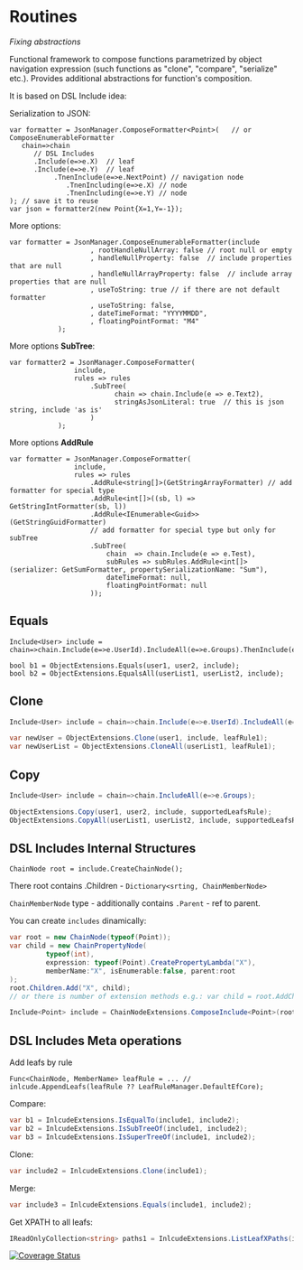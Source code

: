 # Routines
*Fixing abstractions*

Functional framework to compose functions parametrized by object navigation expression (such functions as "clone", "compare", "serialize" etc.). Provides additional abstractions for function's composition.


It is based on DSL Include idea:


Serialization to JSON:

```
var formatter = JsonManager.ComposeFormatter<Point>(   // or ComposeEnumerableFormatter
   chain=>chain   
      // DSL Includes
      .Include(e=>e.X)  // leaf
      .Include(e=>e.Y)  // leaf 
           .TnenInclude(e=>e.NextPoint) // navigation node
              .TnenIncluding(e=>e.X) // node
              .TnenIncluding(e=>e.Y) // node
); // save it to reuse
var json = formatter2(new Point{X=1,Y=-1});
```

More options:

```
var formatter = JsonManager.ComposeEnumerableFormatter(include
                    , rootHandleNullArray: false // root null or empty
                    , handleNullProperty: false  // include properties that are null
                    , handleNullArrayProperty: false  // include array properties that are null
                    , useToString: true // if there are not default formatter 
                    , useToString: false,
                    , dateTimeFormat: "YYYYMMDD", 
                    , floatingPointFormat: "M4"
            );
```

More options **SubTree**:

```
var formatter2 = JsonManager.ComposeFormatter(
                include,
                rules => rules
                    .SubTree(
                          chain => chain.Include(e => e.Text2),
                          stringAsJsonLiteral: true  // this is json string, include 'as is'
                    )
            );
```


More options **AddRule** 

```
var formatter = JsonManager.ComposeFormatter(
                include,
                rules => rules
                    .AddRule<string[]>(GetStringArrayFormatter) // add formatter for special type
                    .AddRule<int[]>((sb, l) => GetStringIntFormatter(sb, l))
                    .AddRule<IEnumerable<Guid>>(GetStringGuidFormatter) 
                    // add formatter for special type but only for subTree
                    .SubTree(
                        chain  => chain.Include(e => e.Test),
                        subRules => subRules.AddRule<int[]>(serializer: GetSumFormatter, propertySerializationName: "Sum"),
                        dateTimeFormat: null, 
                        floatingPointFormat: null
                    ));
```

## Equals

```
Include<User> include = chain=>chain.Include(e=>e.UserId).IncludeAll(e=>e.Groups).ThenInclude(e=>e.GroupId)

bool b1 = ObjectExtensions.Equals(user1, user2, include);
bool b2 = ObjectExtensions.EqualsAll(userList1, userList2, include);
```

## Clone
```cs
Include<User> include = chain=>chain.Include(e=>e.UserId).IncludeAll(e=>e.Groups).ThenInclude(e=>e.GroupId)

var newUser = ObjectExtensions.Clone(user1, include, leafRule1);
var newUserList = ObjectExtensions.CloneAll(userList1, leafRule1);
```

## Copy

```cs
Include<User> include = chain=>chain.IncludeAll(e=>e.Groups);

ObjectExtensions.Copy(user1, user2, include, supportedLeafsRule);  
ObjectExtensions.CopyAll(userList1, userList2, include, supportedLeafsRule);
```

## DSL Includes Internal Structures

```
ChainNode root = include.CreateChainNode();
```
There root contains .Children - `Dictionary<srting, ChainMemberNode>` 

`ChainMemberNode` type - additionally contains `.Parent` - ref to parent.

You can create `includes` dinamically:

```cs
var root = new ChainNode(typeof(Point));
var child = new ChainPropertyNode(
         typeof(int),
         expression: typeof(Point).CreatePropertyLambda("X"),
         memberName:"X", isEnumerable:false, parent:root
);
root.Children.Add("X", child);
// or there is number of extension methods e.g.: var child = root.AddChild("X");

Include<Point> include = ChainNodeExtensions.ComposeInclude<Point>(root);
```


## DSL Includes Meta operations

Add leafs by rule
```
Func<ChainNode, MemberName> leafRule = ... //
inlcude.AppendLeafs(leafRule ?? LeafRuleManager.DefaultEfCore);
```


Compare:
```cs
var b1 = InlcudeExtensions.IsEqualTo(include1, include2);
var b2 = InlcudeExtensions.IsSubTreeOf(include1, include2);
var b3 = InlcudeExtensions.IsSuperTreeOf(include1, include2);
```
</spoiler>

Clone:
```cs
var include2 = InlcudeExtensions.Clone(include1);
```

Merge:
```cs
var include3 = InlcudeExtensions.Equals(include1, include2);
```

Get XPATH to all leafs:
```cs
IReadOnlyCollection<string> paths1 = InlcudeExtensions.ListLeafXPaths(include);
```

 


[![Coverage Status](https://s3.amazonaws.com/assets.coveralls.io/badges/coveralls_78.svg)](https://coveralls.io/github/rpokrovskij/Vse?branch=)
